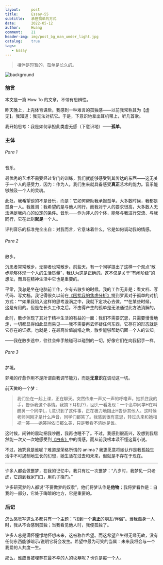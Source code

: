 ```yaml
---
layout:     post
title:      Essay-55
subtitle:   承担孤单的方式
date:       2022-05-12
author:     Huang
comment:    21
header-img: img/post_bg_man_under_light.jpg
catalog:    true
tags:
   - Essay
---
```


> 相伴是短暂的，孤单是长久的。

![background](https://huang-feiyu.github.io/img/post_bg_man_under_light.jpg)

### 前言

本文是一篇 How To 的文章，不带有思辨性。

昨天晚上，上完体育课后，我感到一种难言的孤独感——以前我常称其为【虚无】。我知道：我无法对抗它。于是，下意识地拿出耳机带上，听几首歌。

我开始思考：我是如何承担此类虚无感（下意识地）——**孤单**。

### 主体

###### Para 1

音乐。

最优秀的艺术不需要经过专门的训练，我们就能够感受到其传达的东西——这无关于一个人的感受力，因为：作为人，我们生来就具备感受**真正**艺术的能力。音乐能够触及一个人的灵魂。

此处，我希望谈的不是音乐，而是：它如何帮助我承担孤单。大多数时候，我都是孤身一人。我推测：我希望的是与他人同行，而我对于人的要求很高，大多数人无法满足我内心的设定的条件。音乐——作为非人的个体，能够与我进行交流、与我同行，它在此刻**就是**一个人。

评判音乐的标准完全出自：对我而言，它意味着什么，它是如何调动我的情感。

###### Para 2

散步。

沉思者常常散步，无聊者也常散步。前些天，有一个同学提出了这样一个观点“散步能够体现一个人的生活质量”，我认为这是正确的。这不仅是关于“有闲阶级”的想法，而且在精神生活中它也是重要的。

平常，我总是坐在电脑前工作，少有去散步的时候。我的工作无非是：看文档、写代码、写文档。我记得很久以前在[《困扰我的焦虑分析》](https://xn--29s704loyd.com/2021/05/21/Essay-6/)提到罗素对于孤单的对抗方式：**如果我陷入这样的思考漩涡之中，我就下定决心去做。**在某些时候，这是有用的。但是在长久工作之后，不由得产生的孤单是无法通过此方法消解的。

此时，散步体现了其对于精神生活的有益的一面：我们不需要沉思，只需要慢慢地走，一切都显得如此显而易见——我不需要再去怀疑任何东西，它存在的形态就是它存在的证据。也就是：在最高价值崩塌之后，散步能够帮助巩固一个人的认知。

——我在散步途中，往往会伸手触碰可以碰到的一切，好像它们在向我招手一样。

###### Para 3

梦境。

梦境的疗愈作用不是所谓自我调节能力，而是**无意识**在调动这一切。

前天做的一个梦：

> 我们坐在一起上课，正在聊天。突然传来一声又一声的呼噜声，她抓住我的手，告诉我这个事情。我摘下耳机(?)，回头一看发现：一个高中同学H在叫醒另一个同学L，L意识到了这件事，正在极力地阻止H告诉其他人。这时候老师问刚才是什么声音，同学们都笑了。我感到很有意思，转过头来和她相视一笑——她笑得依旧那么美，只是我看不清她是谁。

这时候，闹钟的震动把我吵醒，我再也睡不了。不过，我感到很高兴，没想到我居然能一次又一次地感受到[《白夜》](https://xn--29s704loyd.com/2021/05/28/White-night/)中的情感，而从前我根本读不懂这篇小说。

不过，她究竟是谁呢？难道是荣格所谓的 anima？我更愿意将她认作是我孤独生活中不可遏制地生长的幻想，她生活在过去和未来，但就是不存在于现在。

---

许多人都会做噩梦，在我的记忆中，我只有过一次噩梦：“八岁时，我梦见一只老虎，它跑到我家门口，用爪子挠门。”

许多研究梦的人都说“不要做梦的奴隶”，他们将梦认作是**他物**；我将梦看作是：自我的一部分，它处于晦暗的地方，它是重要的。

### 后记

怎么感觉写这么多都只有一个主题：“找到一个**真正**的朋友/伴侣”。当我孤身一人时，我从不会感到孤独；当我看见他人时，我便孤独了。

许多人总是满怀憧憬地怀想未来，这被称作希望。而这希望产生得无缘无故，没有任何东西能够暗示/说明它将会发生。希望中最为可笑的当属：未来我将会与一个我爱的人共度一生。

那么，谁应当被埋葬在最不幸的人的坟墓呢？也许是每一个人。
